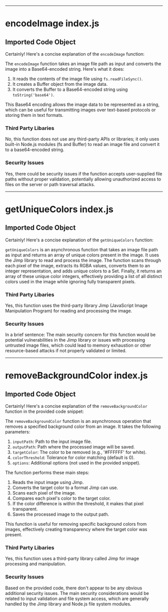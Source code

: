 

  

  

  

  

  

  

  

  

  

  

  

  

---
# encodeImage index.js
## Imported Code Object
Certainly! Here's a concise explanation of the `encodeImage` function:

The `encodeImage` function takes an image file path as input and converts the image into a Base64-encoded string. Here's what it does:

1. It reads the contents of the image file using `fs.readFileSync()`.
2. It creates a Buffer object from the image data.
3. It converts the Buffer to a Base64-encoded string using `toString('base64')`.

This Base64 encoding allows the image data to be represented as a string, which can be useful for transmitting images over text-based protocols or storing them in text formats.

### Third Party Libaries

No, this function does not use any third-party APIs or libraries; it only uses built-in Node.js modules (fs and Buffer) to read an image file and convert it to a base64-encoded string.

### Security Issues

Yes, there could be security issues if the function accepts user-supplied file paths without proper validation, potentially allowing unauthorized access to files on the server or path traversal attacks.

---
# getUniqueColors index.js
## Imported Code Object
Certainly! Here's a concise explanation of the `getUniqueColors` function:

`getUniqueColors` is an asynchronous function that takes an image file path as input and returns an array of unique colors present in the image. It uses the Jimp library to read and process the image. The function scans through each pixel of the image, extracts its RGBA values, converts them to an integer representation, and adds unique colors to a Set. Finally, it returns an array of these unique color integers, effectively providing a list of all distinct colors used in the image while ignoring fully transparent pixels.

### Third Party Libaries

Yes, this function uses the third-party library Jimp (JavaScript Image Manipulation Program) for reading and processing the image.

### Security Issues

In a brief sentence: The main security concern for this function would be potential vulnerabilities in the Jimp library or issues with processing untrusted image files, which could lead to memory exhaustion or other resource-based attacks if not properly validated or limited.


  
---
# removeBackgroundColor index.js
## Imported Code Object
Certainly! Here's a concise explanation of the `removeBackgroundColor` function in the provided code snippet:

The `removeBackgroundColor` function is an asynchronous operation that removes a specified background color from an image. It takes the following parameters:

1. `inputPath`: Path to the input image file.
2. `outputPath`: Path where the processed image will be saved.
3. `targetColor`: The color to be removed (e.g., '#FFFFFF' for white).
4. `colorThreshold`: Tolerance for color matching (default is 0).
5. `options`: Additional options (not used in the provided snippet).

The function performs these main steps:

1. Reads the input image using Jimp.
2. Converts the target color to a format Jimp can use.
3. Scans each pixel of the image.
4. Compares each pixel's color to the target color.
5. If the color difference is within the threshold, it makes that pixel transparent.
6. Saves the processed image to the output path.

This function is useful for removing specific background colors from images, effectively creating transparency where the target color was present.

### Third Party Libaries

Yes, this function uses a third-party library called Jimp for image processing and manipulation.

### Security Issues

Based on the provided code, there don't appear to be any obvious additional security issues. The main security considerations would be related to input validation and file system access, which are generally handled by the Jimp library and Node.js file system modules.


  
